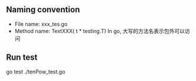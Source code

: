 ## Naming convention
- File name: xxx_tes.go
- Method name: TextXXX( t * testing.T) 
  In go, 大写的方法名表示包外可以访问

## Run test
  go test ./tenPow_test.go
  